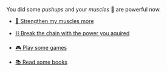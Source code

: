 You did some *pushups* and your *muscles* 💪 are powerful now. 

-  [🔋 Strengthen my muscles more](0-DA.md)

-  [⛓️ Break the chain with the power you aquired](0-DB.md)

-  [🎮 Play some games](0-BB.md)

-  [📚 Read some books](0-DD.md)